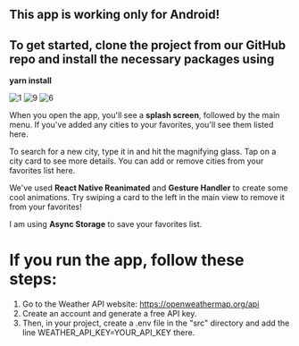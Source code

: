 ## This app is working only for **Android**! 
## To get started, clone the project from our GitHub repo and install the necessary packages using 
**yarn install**

![1](https://github.com/user-attachments/assets/0eaa107b-0835-463f-9c19-e80d771ac620)
![9](https://github.com/user-attachments/assets/c256d140-2b1e-44cf-b896-5dec4cb1e375)
![6](https://github.com/user-attachments/assets/4577584b-9686-4e6a-9b4f-2847a80ffbf2)


When you open the app, you'll see a **splash screen**, followed by the main menu. 
If you've added any cities to your favorites, you'll see them listed here.

To search for a new city, type it in and hit the magnifying glass. 
Tap on a city card to see more details. 
You can add or remove cities from your favorites list here.

We've used **React Native Reanimated** and **Gesture Handler** to create some cool animations. 
Try swiping a card to the left in the main view to remove it from your favorites!

I am using **Async Storage** to save your favorites list.


# If you run the app, follow these steps:

1. Go to the Weather API website: https://openweathermap.org/api
2. Create an account and generate a free API key.
3. Then, in your project, create a .env file in the "src" directory and add the line WEATHER_API_KEY=YOUR_API_KEY there.
